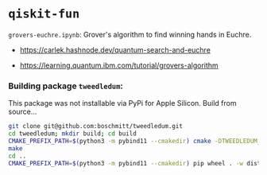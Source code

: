 # `qiskit-fun`

`grovers-euchre.ipynb`:  Grover's algorithm to find winning hands in Euchre. 

- https://carlek.hashnode.dev/quantum-search-and-euchre

- https://learning.quantum.ibm.com/tutorial/grovers-algorithm

### Building package `tweedledum`:

This package was not installable via PyPi for Apple Silicon.
Build from source... 
```bash
git clone git@github.com:boschmitt/tweedledum.git
cd tweedledum; mkdir build; cd build
CMAKE_PREFIX_PATH=$(python3 -m pybind11 --cmakedir) cmake -DTWEEDLEDUM_EXAMPLES=TRUE ..
make
cd ..
CMAKE_PREFIX_PATH=$(python3 -m pybind11 --cmakedir) pip wheel . -w dist
```
